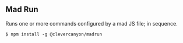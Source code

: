 ## Mad Run

Runs one or more commands configured by a mad JS file; in sequence.

```
$ npm install -g @clevercanyon/madrun
```
